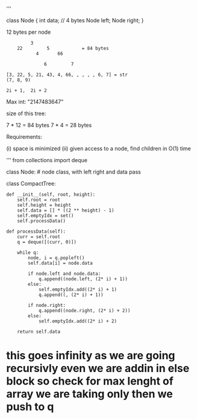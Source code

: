 '''

class Node {
    int data; // 4 bytes
    Node left; 
    Node right; 
}

12 bytes per node 


             3
        22         5            = 84 bytes
               4       66
                
                  6         7
    
    [3, 22, 5, 21, 43, 4, 66, , , , , 6, 7] = str
    (7, 8, 9)
    
    2i + 1,  2i + 2
      
Max int: "2147483647"

size of this tree: 

 7 * 12 = 84 bytes
 7 * 4 = 28 bytes
 
 Requirements: 
 
 (i) space is minimized 
 (ii) given access to a node, find children in O(1) time
 
'''
from collections import deque

class Node:
    # node class, with left right and data
    pass 

class CompactTree: 
    
    def __init__(self, root, height):
        self.root = root
        self.height = height
        self.data = [] * ((2 ** height) - 1)
        self.emptyIdx = set()
        self.processData()
        
    def processData(self):
        curr = self.root
        q = deque([(curr, 0)])
        
        while q:
            node, i = q.popleft()
            self.data[i] = node.data
            
            if node.left and node.data:
                q.append((node.left, (2* i) + 1))
            else:
                self.emptyIdx.add((2* i) + 1)
                q.append((, (2* i) + 1))
            
            if node.right:
                q.append((node.right, (2* i) + 2))
            else:
                self.emptyIdx.add((2* i) + 2)
                
        return self.data
        
            
            
    
    
        
        
# this goes infinity as we are going recursivly even we are addin in else block so check for max lenght of array we are taking only then we push to q

        
        
        
        
        
        
        
        
        